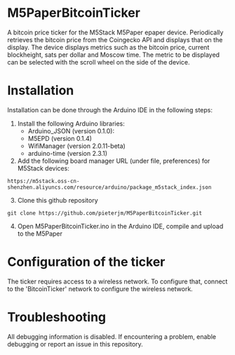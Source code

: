 # M5PaperBitcoinTicker
A bitcoin price ticker for the M5Stack M5Paper epaper device. Periodically retrieves the bitcoin price from the Coingecko API and displays that on the display. The device displays metrics such as the bitcoin price, current blockheight, sats per dollar and Moscow time. The metric to be displayed can be selected with the scroll wheel on the side of the device.

# Installation

Installation can be done through the Arduino IDE in the following steps:

  1. Install the following Arduino libraries:
     - Arduino_JSON (version 0.1.0):
     - M5EPD (version 0.1.4)
     - WifiManager (version 2.0.11-beta)
     - arduino-time (version 2.3.1)
  2. Add the following board manager URL (under file, preferences) for M5Stack devices: 
~~~
https://m5stack.oss-cn-shenzhen.aliyuncs.com/resource/arduino/package_m5stack_index.json
~~~

  3. Clone this github repository
~~~   
git clone https://github.com/pieterjm/M5PaperBitcoinTicker.git
~~~
  4. Open M5PaperBitcoinTicker.ino in the Arduino IDE, compile and upload to the M5Paper

# Configuration of the ticker

The ticker requires access to a wireless network. To configure that, connect to the 'BitcoinTicker' network to configure the wireless network.

# Troubleshooting

All debugging information is disabled. If encountering a problem, enable debugging or report an issue in this repository.


